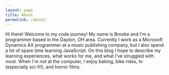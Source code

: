 ```yaml
---
layout: page
title: About
permalink: /about/
---
```


Hi there! Welcome to my code journey! My name is Brooke and I'm a programmer based in the Dayton, OH area. Currently I work as a Microsoft Dynamics AX programmer at a music publishing company, but I also spend a lot of spare time learning JavaScript. On this blog I hope to describe my learning experiences, what works for me, and what I've struggled with most. When I'm not at the computer, I enjoy baking, bike rides, tv (especially sci-fi!), and horror films.
